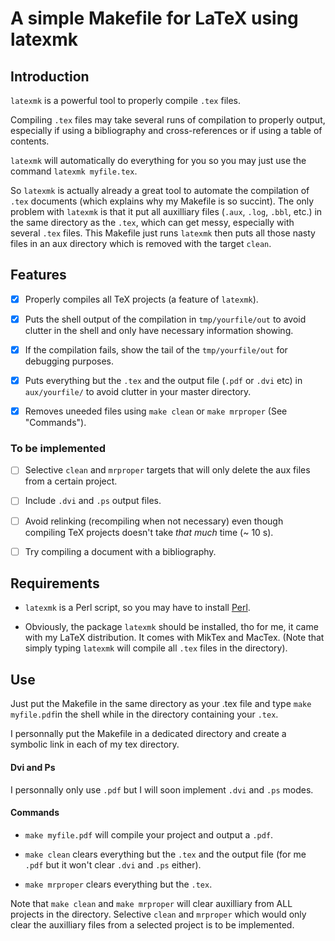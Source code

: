 # A simple Makefile for LaTeX using latexmk

## Introduction

`latexmk` is a powerful tool to properly compile `.tex` files.

Compiling `.tex` files may take several runs of compilation to properly output, especially if using a bibliography and cross-references or if using a table of contents.

`latexmk` will automatically do everything for you so you may just use the command `latexmk myfile.tex`.

So `latexmk` is actually already a great tool to automate the compilation of `.tex` documents (which explains why my Makefile is so succint).
The only problem with `latexmk` is that it put all auxilliary files (`.aux`, `.log`, `.bbl`, etc.) in the same directory as the `.tex`, which can get messy, especially with several `.tex` files.
This Makefile just runs `latexmk` then puts all those nasty files in an aux directory which is removed with the target `clean`.

## Features #

- [X] Properly compiles all TeX projects (a feature of `latexmk`).

- [X] Puts the shell output of the compilation in `tmp/yourfile/out` to avoid clutter in the shell and only have necessary information showing.

- [X] If the compilation fails, show the tail of the `tmp/yourfile/out` for debugging purposes.

- [X] Puts everything but the `.tex` and the output file (`.pdf` or `.dvi` etc) in `aux/yourfile/` to avoid clutter in your master directory.

- [X] Removes uneeded files using `make clean` or `make mrproper` (See "Commands").

### To be implemented

- [ ] Selective `clean` and `mrproper` targets that will only delete the aux files from a certain project.

- [ ] Include `.dvi` and `.ps` output files.

- [ ] Avoid relinking (recompiling when not necessary) even though compiling TeX projects doesn't take *that much* time (~ 10 s).

- [ ] Try compiling a document with a bibliography.


## Requirements

- `latexmk` is a Perl script, so you may have to install [Perl](https://www.perl.org).

- Obviously, the package `latexmk` should be installed, tho for me, it came with my LaTeX distribution. It comes with MikTex and MacTex. (Note that simply typing `latexmk` will compile all `.tex` files in the directory).

## Use

Just put the Makefile in the same directory as your .tex file and type `make myfile.pdf`in the shell while in the directory containing your `.tex`.

I personnally put the Makefile in a dedicated directory and create a symbolic link in each of my tex directory.

#### Dvi and Ps

I personnally only use `.pdf` but I will soon implement `.dvi` and `.ps` modes.

#### Commands

- `make myfile.pdf` will compile your project and output a `.pdf`.

- `make clean` clears everything but the `.tex` and the output file (for me `.pdf` but it won't clear `.dvi` and `.ps` either).

- `make mrproper` clears everything but the `.tex`.

Note that `make clean` and `make mrproper` will clear auxilliary from ALL projects in the directory. Selective `clean` and `mrproper` which would only clear the auxilliary files from a selected project is to be implemented.
